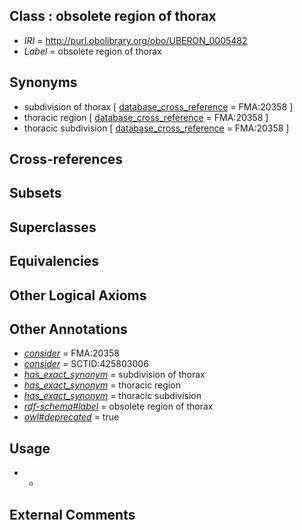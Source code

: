 
## Class : obsolete region of thorax

 * *IRI* = http://purl.obolibrary.org/obo/UBERON_0005482
 * *Label* = obsolete region of thorax

## Synonyms

 * subdivision of thorax [ [database_cross_reference](../../ef/oboInOwl#hasDbXref.md) = FMA:20358 ]
 * thoracic region [ [database_cross_reference](../../ef/oboInOwl#hasDbXref.md) = FMA:20358 ]
 * thoracic subdivision [ [database_cross_reference](../../ef/oboInOwl#hasDbXref.md) = FMA:20358 ]

## Cross-references


## Subsets


## Superclasses


## Equivalencies


## Other Logical Axioms


## Other Annotations

 * *[consider](../../er/oboInOwl#consider.md)* = FMA:20358
 * *[consider](../../er/oboInOwl#consider.md)* = SCTID:425803006
 * *[has_exact_synonym](../../ym/oboInOwl#hasExactSynonym.md)* = subdivision of thorax
 * *[has_exact_synonym](../../ym/oboInOwl#hasExactSynonym.md)* = thoracic region
 * *[has_exact_synonym](../../ym/oboInOwl#hasExactSynonym.md)* = thoracic subdivision
 * *[rdf-schema#label](../../el/rdf-schema#label.md)* = obsolete region of thorax
 * *[owl#deprecated](../../ed/owl#deprecated.md)* = true

## Usage

 * -

## External Comments

